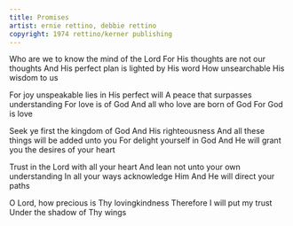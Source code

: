 ```yaml
---
title: Promises
artist: ernie rettino, debbie rettino
copyright: 1974 rettino/kerner publishing
---
```


Who are we to know the mind of the Lord
For His thoughts are not our thoughts
And His perfect plan is lighted by His word
How unsearchable His wisdom to us

For joy unspeakable lies in His perfect will
A peace that surpasses understanding
For love is of God
And all who love are born of God
For God is love

Seek ye first the kingdom of God
And His righteousness
And all these things will be added unto you
For delight yourself in God
And He will grant you the desires of your heart

Trust in the Lord with all your heart
And lean not unto your own understanding
In all your ways acknowledge Him
And He will direct your paths

O Lord, how precious is Thy lovingkindness
Therefore I will put my trust
Under the shadow of Thy wings










